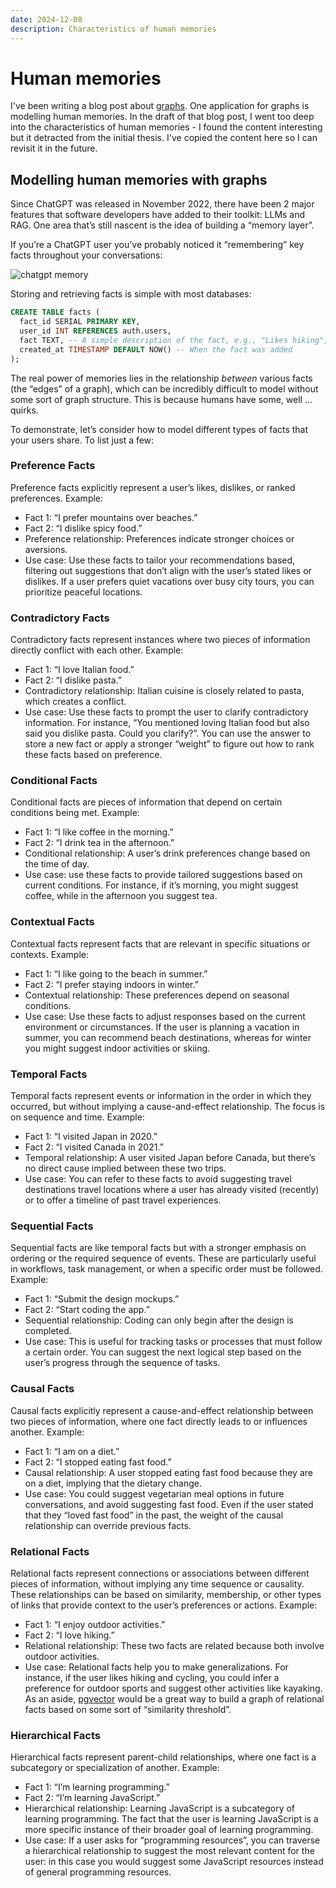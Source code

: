 ```yaml
---
date: 2024-12-08
description: Characteristics of human memories
---
```


# Human memories

I've been writing a blog post about [graphs](https://en.wikipedia.org/wiki/Graph_theory). One application for graphs is modelling human memories. In the draft of that blog post, I went too deep into the characteristics of human memories - I found the content interesting but it detracted from the initial thesis. I've copied the content here so I can revisit it in the future.

## Modelling human memories with graphs

Since ChatGPT was released in November 2022, there have been 2 major features that software developers have added to their toolkit: LLMs and RAG. One area that’s still nascent is the idea of building a “memory layer”.

If you’re a ChatGPT user you’ve probably noticed it “remembering” key facts throughout your conversations:

![chatgpt memory](/img/chatgpt-memory.png)

Storing and retrieving facts is simple with most databases:

```sql
CREATE TABLE facts (
  fact_id SERIAL PRIMARY KEY,
  user_id INT REFERENCES auth.users,
  fact TEXT, -- A simple description of the fact, e.g., "Likes hiking", "Visited Japan in 2021"
  created_at TIMESTAMP DEFAULT NOW() -- When the fact was added
);
```

The real power of memories lies in the relationship _between_ various facts (the “edges” of a graph), which can be incredibly difficult to model without some sort of graph structure. This is because humans have some, well ... quirks.

To demonstrate, let’s consider how to model different types of facts that your users share. To list just a few:

### Preference Facts

Preference facts explicitly represent a user’s likes, dislikes, or ranked preferences. Example:

- Fact 1: “I prefer mountains over beaches.”
- Fact 2: “I dislike spicy food.”
- Preference relationship: Preferences indicate stronger choices or aversions.
- Use case: Use these facts to tailor your recommendations based, filtering out suggestions that don’t align with the user’s stated likes or dislikes. If a user prefers quiet vacations over busy city tours, you can prioritize peaceful locations.

### Contradictory Facts

Contradictory facts represent instances where two pieces of information directly conflict with each other. Example:

- Fact 1: “I love Italian food.”
- Fact 2: “I dislike pasta.”
- Contradictory relationship: Italian cuisine is closely related to pasta, which creates a conflict.
- Use case: Use these facts to prompt the user to clarify contradictory information. For instance, “You mentioned loving Italian food but also said you dislike pasta. Could you clarify?”. You can use the answer to store a new fact or apply a stronger “weight” to figure out how to rank these facts based on preference.

### Conditional Facts

Conditional facts are pieces of information that depend on certain conditions being met. Example:

- Fact 1: “I like coffee in the morning.”
- Fact 2: “I drink tea in the afternoon.”
- Conditional relationship: A user’s drink preferences change based on the time of day.
- Use case: use these facts to provide tailored suggestions based on current conditions. For instance, if it’s morning, you might suggest coffee, while in the afternoon you suggest tea.

### Contextual Facts

Contextual facts represent facts that are relevant in specific situations or contexts. Example:

- Fact 1: “I like going to the beach in summer.”
- Fact 2: “I prefer staying indoors in winter.”
- Contextual relationship: These preferences depend on seasonal conditions.
- Use case: Use these facts to adjust responses based on the current environment or circumstances. If the user is planning a vacation in summer, you can recommend beach destinations, whereas for winter you might suggest indoor activities or skiing.

### Temporal Facts

Temporal facts represent events or information in the order in which they occurred, but without implying a cause-and-effect relationship. The focus is on sequence and time. Example:

- Fact 1: “I visited Japan in 2020.”
- Fact 2: “I visited Canada in 2021.”
- Temporal relationship: A user visited Japan before Canada, but there’s no direct cause implied between these two trips.
- Use case: You can refer to these facts to avoid suggesting travel destinations travel locations where a user has already visited (recently) or to offer a timeline of past travel experiences.

### Sequential Facts

Sequential facts are like temporal facts but with a stronger emphasis on ordering or the required sequence of events. These are particularly useful in workflows, task management, or when a specific order must be followed. Example:

- Fact 1: “Submit the design mockups.”
- Fact 2: “Start coding the app.”
- Sequential relationship: Coding can only begin after the design is completed.
- Use case: This is useful for tracking tasks or processes that must follow a certain order. You can suggest the next logical step based on the user’s progress through the sequence of tasks.

### Causal Facts

Causal facts explicitly represent a cause-and-effect relationship between two pieces of information, where one fact directly leads to or influences another. Example:

- Fact 1: “I am on a diet.”
- Fact 2: “I stopped eating fast food.”
- Causal relationship: A user stopped eating fast food because they are on a diet, implying that the dietary change.
- Use case: You could suggest vegetarian meal options in future conversations, and avoid suggesting fast food. Even if the user stated that they “loved fast food” in the past, the weight of the causal relationship can override previous facts.

### Relational Facts

Relational facts represent connections or associations between different pieces of information, without implying any time sequence or causality. These relationships can be based on similarity, membership, or other types of links that provide context to the user’s preferences or actions. Example:

- Fact 1: “I enjoy outdoor activities.”
- Fact 2: “I love hiking.”
- Relational relationship: These two facts are related because both involve outdoor activities.
- Use case: Relational facts help you to make generalizations. For instance, if the user likes hiking and cycling, you could infer a preference for outdoor sports and suggest other activities like kayaking. As an aside, [pgvector](https://github.com/pgvector/pgvector) would be a great way to build a graph of relational facts based on some sort of “similarity threshold”.

### Hierarchical Facts

Hierarchical facts represent parent-child relationships, where one fact is a subcategory or specialization of another. Example:

- Fact 1: “I’m learning programming.”
- Fact 2: “I’m learning JavaScript.”
- Hierarchical relationship: Learning JavaScript is a subcategory of learning programming. The fact that the user is learning JavaScript is a more specific instance of their broader goal of learning programming.
- Use case: If a user asks for “programming resources”, you can traverse a hierarchical relationship to suggest the most relevant content for the user: in this case you would suggest some JavaScript resources instead of general programming resources.
